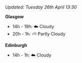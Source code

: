 *Updated: Tuesday 26th April 13:30*

**Glasgow**

* 14h - 19h: :cloud: Cloudy
* 20h - 1h: :partly_sunny: Partly Cloudy

**Edinburgh**

* 14h - 1h: :cloud: Cloudy
